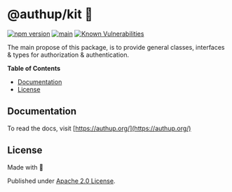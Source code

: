 # @authup/kit 🎉

[![npm version](https://badge.fury.io/js/@authup%2Fkit.svg)](https://badge.fury.io/js/@authup%2Fkit)
[![main](https://github.com/authup/authup/actions/workflows/main.yml/badge.svg)](https://github.com/authup/authup/actions/workflows/main.yml)
[![Known Vulnerabilities](https://snyk.io/test/github/authup/authup/badge.svg)](https://snyk.io/test/github/authup/authup)

The main propose of this package, is to provide general classes, interfaces & types for authorization & authentication.

**Table of Contents**

- [Documentation](#documentation)
- [License](#license)

## Documentation

To read the docs, visit [https://authup.org/](https://authup.org/)

## License

Made with 💚

Published under [Apache 2.0 License](./LICENSE).
